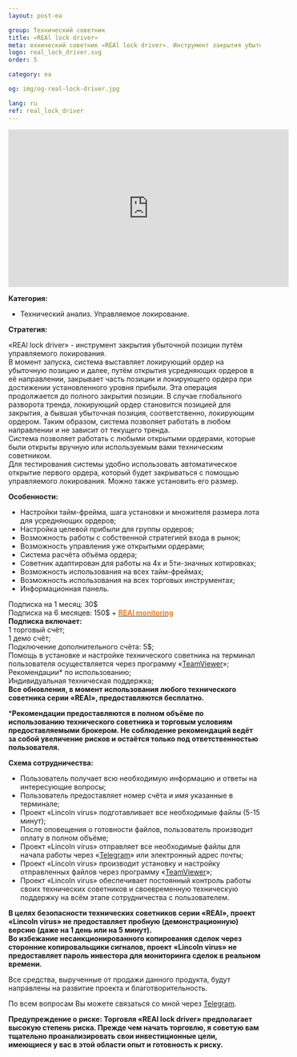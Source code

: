 ```yaml
---
layout: post-ea

group: Технический советник
title: «REAl lock driver»
meta: ехнический советник «REAl lock driver». Инструмент закрытия убыточной позиции путём управляемого локирования. Все средства, вырученные от продажи данного продукта, будут направлены на развитие проекта и благотворительность.
logo: real_lock_driver.svg
order: 5

category: ea

og: img/og-real-lock-driver.jpg

lang: ru
ref: real_lock_driver
---
```


<iframe class="mx-auto d-block" width="560" height="315" src="https://www.youtube.com/embed/G6Dqpv0mCGcrel=0&amp;controls=2&amp;showinfo=0" frameborder="0" allow="autoplay; encrypted-media" allowfullscreen> </iframe>

**Категория:**
  - Технический анализ. Управляемое локирование.

**Стратегия:**  

«REAl lock driver» - инструмент закрытия убыточной позиции путём управляемого локирования.  
В момент запуска, система выставляет локирующий ордер на убыточную позицию и далее, путём открытия усредняющих ордеров в её направлении, закрывает часть позиции и локирующего ордера при достижении установленного уровня прибыли. Эта операция продолжается до полного закрытия позиции. В случае глобального разворота тренда, локирующий ордер становится позицией для закрытия, а бывшая убыточная позиция, соответственно, локирующим ордером. Таким образом, система позволяет работать в любом направлении и не зависит от текущего тренда.  
Система позволяет работать с любыми открытыми ордерами, которые были открыты вручную или используемым вами техническим советником.  
Для тестирования системы удобно использовать автоматическое открытие первого ордера, который будет закрываться с помощью управляемого локирования. Можно также установить его размер.

**Особенности:**
  - Настройки тайм-фрейма, шага установки и множителя размера лота для усредняющих ордеров;
  - Настройка целевой прибыли для группы ордеров;
  - Возможность работы с собственной стратегией входа в рынок;
  - Возможность управления уже открытыми ордерами;
  - Система расчёта объёма ордера;
  - Советник адаптирован для работы на 4х и 5ти-значных котировках;
  - Возможность использования на всех тайм-фреймах;
  - Возможность использования на всех торговых инструментах;
  - Информационная панель.

  Подписка на 1 месяц: 30$  
  Подписка на 6 месяцев: 150$ + **<a href="https://lincolnvirus.com/ru/ea/real_monitoring.html" target="_blank"><span style="color:#f07e20">REAl monitoring</span></a>**  
  **Подписка включает:**  
  1 торговый счёт;  
  1 демо счёт;  
  Подключение дополнительного счёта: 5$;  
  Помощь в установке и настройке технического советника на терминал пользователя осуществляется через программу «<a href="https://www.teamviewer.com/ru/" target="_blank">TeamViewer</a>»;  
  Рекомендации* по использованию;  
  Индивидуальная техническая поддержка;  
  **Все обновления, в момент использования любого технического советника серии «REAl», предоставляются бесплатно.**

***Рекомендации предоставляются в полном объёме по использованию технического советника и торговым условиям предоставляемыми брокером. Не соблюдение рекомендаций ведёт за собой увеличение рисков и остаётся только под ответственностью пользователя.**
  
  **Схема сотрудничества:**  

- Пользователь получает всю необходимую информацию и ответы на интересующие вопросы;  
- Пользователь предоставляет номер счёта и имя указанные в терминале;  
- Проект «Lincoln virus» подготавливает все необходимые файлы (5-15 минут);  
- После оповещения о готовности файлов, пользователь производит оплату в полном объёме;  
- Проект «Lincoln virus» отправляет все необходимые файлы для начала работы через «<a href="https://t.me/chutkoy" target="_blank">Telegram</a>» или электронный адрес почты;  
- Проект «Lincoln virus» производит установку и настройку отправленных файлов через программу «<a href="https://www.teamviewer.com/ru/" target="_blank">TeamViewer</a>»;  
- Проект «Lincoln virus» обеспечивает постоянный контроль работы своих технических советников и своевременную техническую поддержку на всём этапе сотрудничества с пользователем.

**В целях безопасности технических советников серии «REAl», проект «Lincoln virus» не предоставляет пробную (демонстрационную) версию (даже на 1 день или на 5 минут).**  
**Во избежание несанкционированного копирования сделок через сторонние копировальщики сигналов, проект «Lincoln virus» не предоставляет пароль инвестора для мониторинга сделок в реальном времени.**

Все средства, вырученные от продажи данного продукта, будут направлены на развитие проекта и благотворительность.

По всем вопросам Вы можете связаться со мной через <a href="https://t.me/chutkoy" target="_blank">Telegram</a>.

**Предупреждение о риске: Торговля «REAl lock driver» предполагает высокую степень риска. Прежде чем начать торговлю, я советую вам тщательно проанализировать свои инвестиционные цели, имеющиеся у вас в этой области опыт и готовность к риску.**
